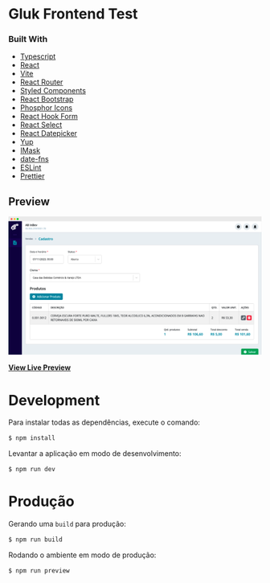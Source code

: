 # Gluk Frontend Test

### Built With

- [Typescript](https://www.typescriptlang.org)
- [React](https://pt-br.reactjs.org)
- [Vite](https://vitejs.dev/)
- [React Router](https://reactrouter.com/)
- [Styled Components](https://styled-components.com/)
- [React Bootstrap](https://react-bootstrap.netlify.app/)
- [Phosphor Icons](https://phosphoricons.com)
- [React Hook Form](https://react-hook-form.com)
- [React Select](https://react-select.com)
- [React Datepicker](https://reactdatepicker.com/)
- [Yup](https://github.com/jquense/yup)
- [IMask](https://imask.js.org)
- [date-fns](https://date-fns.org/)
- [ESLint](https://eslint.org)
- [Prettier](https://prettier.io)

## Preview

![Preview](/public/images/screenshot.png)

**[View Live Preview](https://gluk-frontend-test.vercel.app)**

# Development

Para instalar todas as dependências, execute o comando:

```bash
$ npm install
```

Levantar a aplicação em modo de desenvolvimento:

```bash
$ npm run dev
```

# Produção

Gerando uma `build` para produção:

```bash
$ npm run build
```

Rodando o ambiente em modo de produção:

```bash
$ npm run preview
```
